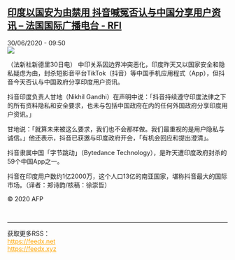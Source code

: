 <!--1593507312000-->
[印度以国安为由禁用 抖音喊冤否认与中国分享用户资讯 – 法国国际广播电台 - RFI](http://www.rfi.fr//cn/contenu/20200630-%E5%8D%B0%E5%BA%A6%E4%BB%A5%E5%9B%BD%E5%AE%89%E4%B8%BA%E7%94%B1%E7%A6%81%E7%94%A8-%E6%8A%96%E9%9F%B3%E5%96%8A%E5%86%A4%E5%90%A6%E8%AE%A4%E4%B8%8E%E4%B8%AD%E5%9B%BD%E5%88%86%E4%BA%AB%E7%94%A8%E6%88%B7%E8%B5%84%E8%AE%AF)
------

<div>30/06/2020 - 09:50</div><img src="https://s.rfi.fr/media/display/f7d3647e-baaa-11ea-a70d-005056a964fe/w:310/p:16x9/int0009b.200630155001.jpg"><div class="t-content__body u-clearfix"><div class="m-interstitial"></div><p>（法新社新德里30日电）    中印关系因边界冲突恶化，印度昨天又以国家安全和隐私疑虑为由，封杀短影音平台TikTok（抖音）等中国手机应用程式（App），但抖音今天否认与中国政府分享印度用户资讯。</p><p>    抖音印度负责人甘地（Nikhil Gandhi）在声明中说：「抖音持续遵守印度法律之下的所有资料隐私和安全要求，也未与包括中国政府在内的任何外国政府分享印度用户资讯。」</p><p>    甘地说：「就算未来被这么要求，我们也不会那样做。我们最重视的是用户隐私与诚信。」他还表示，抖音已获邀与印度政府开会，「有机会回应和提出澄清」。</p><p>    抖音隶属中国「字节跳动」（Bytedance Technology），是昨天遭印度政府封杀的59个中国App之一。</p><p>    抖音在印度用户数约1亿2000万，这个人口13亿的南亚国家，堪称抖音最大的国际市场。（译者：郑诗韵/核稿：徐崇哲）</p><p class="t-copyright">© 2020 AFP</p>        </div><br><hr><div>获取更多RSS：<br><a href="https://feedx.net" style="color:orange" target="_blank">https://feedx.net</a> <br><a href="https://feedx.xyz" style="color:orange" target="_blank">https://feedx.xyz</a><br></div>
